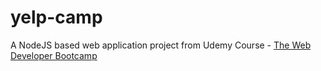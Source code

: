 # yelp-camp
A NodeJS based web application project from Udemy Course - [The Web Developer Bootcamp](https://www.udemy.com/course/the-web-developer-bootcamp/)
